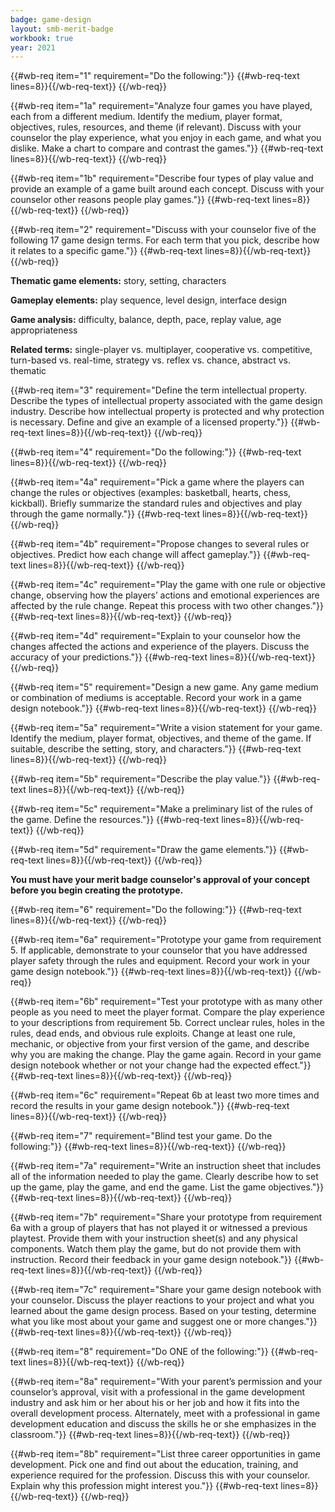 ```yaml
---
badge: game-design
layout: smb-merit-badge
workbook: true
year: 2021
---
```



{{#wb-req item="1" requirement="Do the following:"}}
{{#wb-req-text lines=8}}{{/wb-req-text}}
{{/wb-req}}

{{#wb-req item="1a" requirement="Analyze four games you have played, each from a different medium. Identify the medium, player format, objectives, rules, resources, and theme (if relevant). Discuss with your counselor the play experience, what you enjoy in each game, and what you dislike. Make a chart to compare and contrast the games."}}
{{#wb-req-text lines=8}}{{/wb-req-text}}
{{/wb-req}}

{{#wb-req item="1b" requirement="Describe four types of play value and provide an example of a game built around each concept. Discuss with your counselor other reasons people play games."}}
{{#wb-req-text lines=8}}{{/wb-req-text}}
{{/wb-req}}

{{#wb-req item="2" requirement="Discuss with your counselor five of the following 17 game design terms. For each term that you pick, describe how it relates to a specific game."}}
{{#wb-req-text lines=8}}{{/wb-req-text}}
{{/wb-req}}

**Thematic game elements:** story, setting, characters

**Gameplay elements:** play sequence, level design, interface design

**Game analysis:** difficulty, balance, depth, pace, replay value, age appropriateness

**Related terms:** single-player vs. multiplayer, cooperative vs. competitive, turn-based vs. real-time, strategy vs. reflex vs. chance, abstract vs. thematic

{{#wb-req item="3" requirement="Define the term intellectual property. Describe the types of intellectual property associated with the game design industry. Describe how intellectual property is protected and why protection is necessary. Define and give an example of a licensed property."}}
{{#wb-req-text lines=8}}{{/wb-req-text}}
{{/wb-req}}

{{#wb-req item="4" requirement="Do the following:"}}
{{#wb-req-text lines=8}}{{/wb-req-text}}
{{/wb-req}}

{{#wb-req item="4a" requirement="Pick a game where the players can change the rules or objectives (examples: basketball, hearts, chess, kickball). Briefly summarize the standard rules and objectives and play through the game normally."}}
{{#wb-req-text lines=8}}{{/wb-req-text}}
{{/wb-req}}

{{#wb-req item="4b" requirement="Propose changes to several rules or objectives. Predict how each change will affect gameplay."}}
{{#wb-req-text lines=8}}{{/wb-req-text}}
{{/wb-req}}

{{#wb-req item="4c" requirement="Play the game with one rule or objective change, observing how the players’ actions and emotional experiences are affected by the rule change. Repeat this process with two other changes."}}
{{#wb-req-text lines=8}}{{/wb-req-text}}
{{/wb-req}}

{{#wb-req item="4d" requirement="Explain to your counselor how the changes affected the actions and experience of the players. Discuss the accuracy of your predictions."}}
{{#wb-req-text lines=8}}{{/wb-req-text}}
{{/wb-req}}

{{#wb-req item="5" requirement="Design a new game. Any game medium or combination of mediums is acceptable. Record your work in a game design notebook."}}
{{#wb-req-text lines=8}}{{/wb-req-text}}
{{/wb-req}}

{{#wb-req item="5a" requirement="Write a vision statement for your game. Identify the medium, player format, objectives, and theme of the game. If suitable, describe the setting, story, and characters."}}
{{#wb-req-text lines=8}}{{/wb-req-text}}
{{/wb-req}}

{{#wb-req item="5b" requirement="Describe the play value."}}
{{#wb-req-text lines=8}}{{/wb-req-text}}
{{/wb-req}}

{{#wb-req item="5c" requirement="Make a preliminary list of the rules of the game. Define the resources."}}
{{#wb-req-text lines=8}}{{/wb-req-text}}
{{/wb-req}}

{{#wb-req item="5d" requirement="Draw the game elements."}}
{{#wb-req-text lines=8}}{{/wb-req-text}}
{{/wb-req}}

**You must have your merit badge counselor's approval of your concept before you begin creating the prototype.**

{{#wb-req item="6" requirement="Do the following:"}}
{{#wb-req-text lines=8}}{{/wb-req-text}}
{{/wb-req}}

{{#wb-req item="6a" requirement="Prototype your game from requirement 5. If applicable, demonstrate to your counselor that you have addressed player safety through the rules and equipment. Record your work in your game design notebook."}}
{{#wb-req-text lines=8}}{{/wb-req-text}}
{{/wb-req}}

{{#wb-req item="6b" requirement="Test your prototype with as many other people as you need to meet the player format. Compare the play experience to your descriptions from requirement 5b. Correct unclear rules, holes in the rules, dead ends, and obvious rule exploits. Change at least one rule, mechanic, or objective from your first version of the game, and describe why you are making the change. Play the game again. Record in your game design notebook whether or not your change had the expected effect."}}
{{#wb-req-text lines=8}}{{/wb-req-text}}
{{/wb-req}}

{{#wb-req item="6c" requirement="Repeat 6b at least two more times and record the results in your game design notebook."}}
{{#wb-req-text lines=8}}{{/wb-req-text}}
{{/wb-req}}

{{#wb-req item="7" requirement="Blind test your game. Do the following:"}}
{{#wb-req-text lines=8}}{{/wb-req-text}}
{{/wb-req}}

{{#wb-req item="7a" requirement="Write an instruction sheet that includes all of the information needed to play the game. Clearly describe how to set up the game, play the game, and end the game. List the game objectives."}}
{{#wb-req-text lines=8}}{{/wb-req-text}}
{{/wb-req}}

{{#wb-req item="7b" requirement="Share your prototype from requirement 6a with a group of players that has not played it or witnessed a previous playtest. Provide them with your instruction sheet(s) and any physical components. Watch them play the game, but do not provide them with instruction. Record their feedback in your game design notebook."}}
{{#wb-req-text lines=8}}{{/wb-req-text}}
{{/wb-req}}

{{#wb-req item="7c" requirement="Share your game design notebook with your counselor. Discuss the player reactions to your project and what you learned about the game design process. Based on your testing, determine what you like most about your game and suggest one or more changes."}}
{{#wb-req-text lines=8}}{{/wb-req-text}}
{{/wb-req}}

{{#wb-req item="8" requirement="Do ONE of the following:"}}
{{#wb-req-text lines=8}}{{/wb-req-text}}
{{/wb-req}}

{{#wb-req item="8a" requirement="With your parent’s permission and your counselor’s approval, visit with a professional in the game development industry and ask him or her about his or her job and how it fits into the overall development process. Alternately, meet with a professional in game development education and discuss the skills he or she emphasizes in the classroom."}}
{{#wb-req-text lines=8}}{{/wb-req-text}}
{{/wb-req}}

{{#wb-req item="8b" requirement="List three career opportunities in game development. Pick one and find out about the education, training, and experience required for the profession. Discuss this with your counselor. Explain why this profession might interest you."}}
{{#wb-req-text lines=8}}{{/wb-req-text}}
{{/wb-req}}
